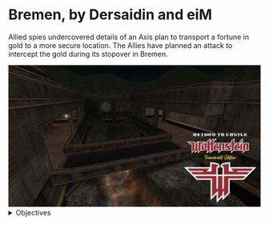 # Bremen, by Dersaidin and eiM

Allied spies undercovered details of an Axis plan to transport a fortune in gold to a more secure location. The Allies have planned an attack to intercept the gold during its stopover in Bremen.

<img src="https://github.com/rtcw-online/te_adlernest/blob/main/levelshots/te_adlernest.jpg">
<details>
  <summary>Objectives</summary>
  <img src="https://github.com/rtcw-online/te_bremen/blob/develop/objectives/te_bremen/te_bremen_1.jpg" width="640" height="360">
  <img src="https://github.com/rtcw-online/te_bremen/blob/develop/objectives/te_bremen/te_bremen_2.jpg" width="640" height="360">
  <img src="https://github.com/rtcw-online/te_bremen/blob/develop/objectives/te_bremen/te_bremen_3.jpg" width="640" height="360">
  <img src="https://github.com/rtcw-online/te_bremen/blob/develop/objectives/te_bremen/te_bremen_4.jpg" width="640" height="360">
  <img src="https://github.com/rtcw-online/te_bremen/blob/develop/objectives/te_bremen/te_bremen_5.jpg" width="640" height="360">
  <img src="https://github.com/rtcw-online/te_bremen/blob/develop/objectives/te_bremen/te_bremen_6.jpg" width="640" height="360">
</details>
